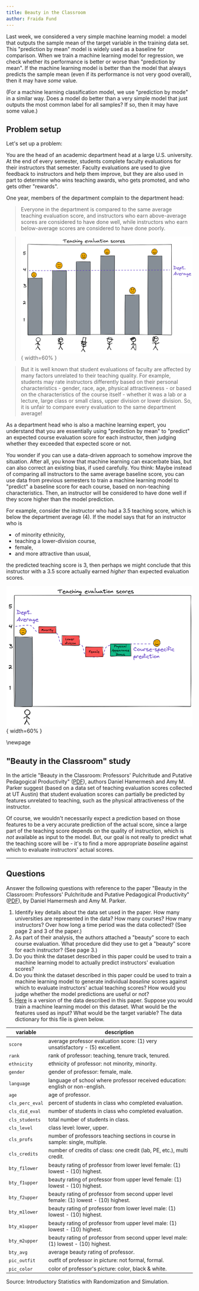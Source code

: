 ```yaml
---
title: Beauty in the Classroom
author: Fraida Fund
---
```


Last week, we considered a very simple machine learning model: a model that outputs the sample mean of the target variable in the training data set. This "prediction by mean" model is widely used as a baseline for comparison. When we train a machine learning model for regression, we check whether its performance is better or worse than "prediction by mean". If the machine learning model is better than the model that always predicts the sample mean (even if its performance is not very good overall), then it may have *some* value.

(For a machine learning classification model, we use "prediction by mode" in a similar way. Does a model do better than a very simple model that just outputs the most common label for all samples? If so, then it may have some value.)


## Problem setup

Let's set up a problem:

You are the head of an academic department head at a large U.S. university. At the end of every semester, students complete faculty evaluations for their instructors that semester. Faculty evaluations are used to give feedback to instructors and help them improve, but they are also used in part to determine who wins teaching awards, who gets promoted, and who gets other "rewards". 

One year, members of the department complain to the department head: 

> Everyone in the department is compared to the same average teaching evaluation score, and instructors who earn above-average scores are considered to have done well, while instructors who earn below-average scores are considered to have done poorly. 

> ![Instructors are compared to department average for teaching evaluations.](../images/2-case-study.png){ width=60% }

> But it is well known that student evaluations of faculty are affected by many factors unrelated to their teaching quality. For example, students may rate instructors differently based on their personal characteristics - gender, race, age, physical attractiveness - or based on the characteristics of the course itself - whether it was a lab or a lecture, large class or small class, upper division or lower division. So, it is unfair to compare every evaluation to the same department average!

As a department head who is also a machine learning expert, you understand that you are essentially using "prediction by mean" to "predict" an expected course evaluation score for each instructor, then judging whether they exceeded that expected score or not. 

You wonder if you can use a data-driven approach to somehow improve the situation. After all, you know that machine learning can exacerbate bias, but can also correct an existing bias, if used carefully. You think: Maybe instead of comparing all instructors to the same average baseline score, you can use data from previous semesters to train a machine learning model to "predict" a baseline score for each course, based on non-teaching characteristics. Then, an instructor will be considered to have done well if they score higher than the model prediction.

For example, consider the instructor who had a 3.5 teaching score, which is below the department average (4). If the model says that for an instructor who is 

* of minority ethnicity, 
* teaching a lower-division course, 
* female, 
* and more attractive than usual, 

the predicted teaching score is 3, then perhaps we might conclude that this instructor with a 3.5 score actually earned *higher* than expected evaluation scores.


![A machine learning model might be able to predict more specific "expected" scores.](../images/2-case-study-model.png){ width=60% }

\newpage

## "Beauty in the Classroom" study

In the article "Beauty in the Classroom: Professors' Pulchritude and Putative Pedagogical Productivity" ([PDF](https://www.nber.org/system/files/working_papers/w9853/w9853.pdf)), authors Daniel Hamermesh and Amy M. Parker suggest (based on a data set of teaching evaluation scores collected at UT Austin) that student evaluation scores can partially be predicted by features unrelated to teaching, such as the physical attractiveness of the instructor. 

Of course, we wouldn't necessarily expect a prediction based on those features to be a very accurate prediction of the actual score, since a large part of the teaching score depends on the quality of instruction, which is *not* available as input to the model. But, our goal is not really to predict what the teaching score will be - it's to find a more appropriate *baseline* against which to evaluate instructors' actual scores.

---

## Questions

Answer the following questions with reference to the paper "Beauty in the Classroom: Professors' Pulchritude and Putative Pedagogical Productivity" ([PDF](https://www.nber.org/system/files/working_papers/w9853/w9853.pdf)), by Daniel Hamermesh and Amy M. Parker.

1. Identify key details about the data set used in the paper. How many universities are represented in the data? How many courses? How many instructors? Over how long a time period was the data collected? (See page 2 and 3 of the paper.)
2. As part of their analysis, the authors attached a "beauty" score to each course evaluation. What procedure did they use to get a "beauty" score for each instructor? (See page 3.)
3. Do you think the dataset described in this paper could be used to train a machine learning model to actually predict instructors' evaluation scores?
4. Do you think the dataset described in this paper could be used to train a machine learning model to generate individual *baseline* scores against which to evaluate instructors' actual teaching scores? How would you judge whether the model predictions are useful or not?
5. [Here](https://www.openintro.org/stat/data/evals.csv) is a version of the data described in this paper. Suppose you would train a machine learning model on this dataset. What would be the features used as input? What would be the target variable? The data dictionary for this file is given below.

variable         | description
---------------- | -----------
`score`          | average professor evaluation score: (1) very unsatisfactory - (5) excellent.
`rank`           | rank of professor: teaching, tenure track, tenured.
`ethnicity`      | ethnicity of professor: not minority, minority.
`gender`         | gender of professor: female, male.
`language`       | language of school where professor received education: english or non-english.
`age`            | age of professor.
`cls_perc_eval`  | percent of students in class who completed evaluation.
`cls_did_eval`   | number of students in class who completed evaluation.
`cls_students`   | total number of students in class.
`cls_level`      | class level: lower, upper.
`cls_profs`      | number of professors teaching sections in course in sample: single, multiple.
`cls_credits`    | number of credits of class: one credit (lab, PE, etc.), multi credit.
`bty_f1lower`    | beauty rating of professor from lower level female: (1) lowest - (10) highest.
`bty_f1upper`    | beauty rating of professor from upper level female: (1) lowest - (10) highest.
`bty_f2upper`    | beauty rating of professor from second upper level female: (1) lowest - (10) highest.
`bty_m1lower`    | beauty rating of professor from lower level male: (1) lowest - (10) highest.
`bty_m1upper`    | beauty rating of professor from upper level male: (1) lowest - (10) highest.
`bty_m2upper`    | beauty rating of professor from second upper level male: (1) lowest - (10) highest.
`bty_avg`        | average beauty rating of professor.
`pic_outfit`     | outfit of professor in picture: not formal, formal.
`pic_color`      | color of professor's picture: color, black & white.

Source: Introductory Statistics with Randomization and Simulation.
